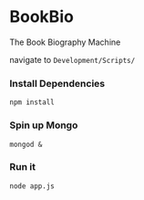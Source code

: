 # BookBio
The Book Biography Machine

navigate to ```Development/Scripts/```

### Install Dependencies
```
npm install
```

### Spin up Mongo
```
mongod &
```
### Run it
```
node app.js
```
